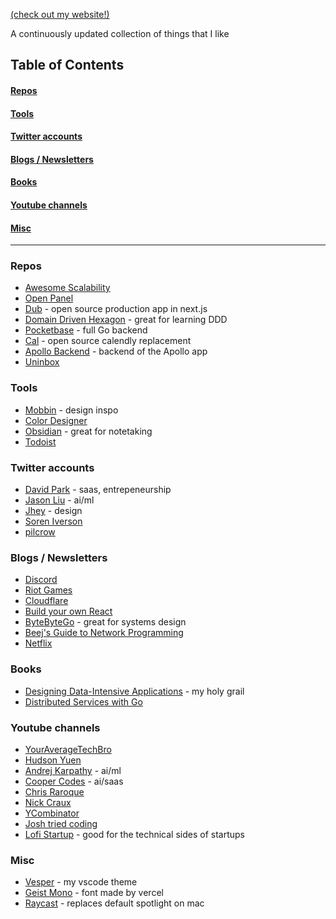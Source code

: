 [(check out my website!)](https://caleblee.dev)

A continuously updated collection of things that I like

## Table of Contents

#### [Repos](#repos)

#### [Tools](#tools)

#### [Twitter accounts](#twitter)

#### [Blogs / Newsletters](#blogs--newsletters)

#### [Books](#books)

#### [Youtube channels](#table-of-contents)

#### [Misc](#misc)

---

### Repos

- [Awesome Scalability](https://github.com/binhnguyennus/awesome-scalability)
- [Open Panel](https://github.com/Openpanel-dev/openpanel)
- [Dub](https://github.com/dubinc/dub) - open source production app in next.js
- [Domain Driven Hexagon](https://github.com/Sairyss/domain-driven-hexagon) - great for learning DDD
- [Pocketbase](https://github.com/pocketbase/pocketbase) - full Go backend
- [Cal](https://github.com/calcom/cal.com) - open source calendly replacement
- [Apollo Backend](https://github.com/christianselig/apollo-backend) - backend of the Apollo app
- [Uninbox](https://github.com/un/inbox)

### Tools

- [Mobbin](https://mobbin.com/) - design inspo
- [Color Designer](https://colordesigner.io/)
- [Obsidian](https://obsidian.md/) - great for notetaking
- [Todoist](https://todoist.com/)

### Twitter accounts

- [David Park](https://twitter.com/Davidjpark96) - saas, entrepeneurship
- [Jason Liu](https://twitter.com/jxnlco) - ai/ml
- [Jhey](https://twitter.com/jh3yy) - design
- [Soren Iverson](https://twitter.com/soren_iverson)
- [pilcrow](https://twitter.com/pilcrowonpaper)

### Blogs / Newsletters

- [Discord](https://discord.com/category/engineering)
- [Riot Games](https://technology.riotgames.com/)
- [Cloudflare](https://blog.cloudflare.com/)
- [Build your own React](https://pomb.us/build-your-own-react/)
- [ByteByteGo](https://blog.bytebytego.com/?utm_source=site) - great for systems design
- [Beej's Guide to Network Programming](https://beej.us/guide/bgnet/)
- [Netflix](https://netflixtechblog.medium.com/)

### Books

- [Designing Data-Intensive Applications](https://www.amazon.com/Designing-Data-Intensive-Applications-Reliable-Maintainable/dp/1449373321) - my holy grail
- [Distributed Services with Go](https://pragprog.com/titles/tjgo/distributed-services-with-go/)

### Youtube channels

- [YourAverageTechBro](https://www.youtube.com/@YourAverageTechBro)
- [Hudson Yuen](https://www.youtube.com/@hudsonyuen)
- [Andrej Karpathy](https://www.youtube.com/@AndrejKarpathy) - ai/ml
- [Cooper Codes](https://www.youtube.com/@CooperCodes) - ai/saas
- [Chris Raroque](https://www.youtube.com/@raroque)
- [Nick Craux](https://www.youtube.com/@nickcraux)
- [YCombinator](https://www.youtube.com/@ycombinator)
- [Josh tried coding](https://www.youtube.com/@joshtriedcoding)
- [Lofi Startup](https://www.youtube.com/@lofistartupHQ/videos) - good for the technical sides of startups

### Misc

- [Vesper](https://github.com/raunofreiberg/vesper) - my vscode theme
- [Geist Mono](https://vercel.com/font/mono) - font made by vercel
- [Raycast](https://www.raycast.com/) - replaces default spotlight on mac
